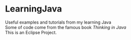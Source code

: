 # LearningJava

Useful examples and tutorials from my learning Java <br>
Some of code come from the famous book <i>Thinking in Java</i> <br>
This is an Eclipse Project. <br>
